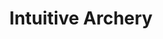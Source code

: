 ---
title: "Intuitive Archery"

feat:
  types: ["General"]
  description: |
    Your intuition guides your aim when making ranged attacks.
  prerequisite: |
    Base attack bonus +1, Wis 13.
  benefit: |
    You may use your Wisdom modifier instead of your Dexterity modifier for ranged attacks.
---
